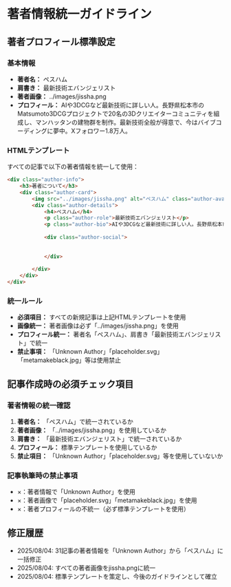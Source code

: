 # 著者情報統一ガイドライン

## 著者プロフィール標準設定

### 基本情報
- **著者名：** ペスハム
- **肩書き：** 最新技術エバンジェリスト
- **著者画像：** ../images/jissha.png
- **プロフィール：** AIや3DCGなど最新技術に詳しい人。長野県松本市のMatsumoto3DCGプロジェクトで20名の3Dクリエイターコミュニティを組成し、マンハッタンの建物群を制作。最新技術全般が得意で、今はバイブコーディングに夢中。Xフォロワー1.8万人。

### HTMLテンプレート
すべての記事で以下の著者情報を統一して使用：

```html
<div class="author-info">
    <h3>著者について</h3>
    <div class="author-card">
        <img src="../images/jissha.png" alt="ペスハム" class="author-avatar">
        <div class="author-details">
            <h4>ペスハム</h4>
            <p class="author-role">最新技術エバンジェリスト</p>
            <p class="author-bio">AIや3DCGなど最新技術に詳しい人。長野県松本市のMatsumoto3DCGプロジェクトで20名の3Dクリエイターコミュニティを組成し、マンハッタンの建物群を制作。最新技術全般が得意で、今はバイブコーディングに夢中。Xフォロワー1.8万人。</p>
            
            <div class="author-social">
                
                
            </div>
            
        </div>
    </div>
</div>
```

### 統一ルール
- **必須項目：** すべての新規記事は上記HTMLテンプレートを使用
- **画像統一：** 著者画像は必ず「../images/jissha.png」を使用
- **プロフィール統一：** 著者名「ペスハム」、肩書き「最新技術エバンジェリスト」で統一
- **禁止事項：** 「Unknown Author」「placeholder.svg」「metamakeblack.jpg」等は使用禁止

## 記事作成時の必須チェック項目

### 著者情報の統一確認
1. **著者名：** 「ペスハム」で統一されているか
2. **著者画像：** 「../images/jissha.png」を使用しているか
3. **肩書き：** 「最新技術エバンジェリスト」で統一されているか
4. **プロフィール：** 標準テンプレートを使用しているか
5. **禁止項目：** 「Unknown Author」「placeholder.svg」等を使用していないか

### 記事執筆時の禁止事項
- ×：著者情報で「Unknown Author」を使用
- ×：著者画像で「placeholder.svg」「metamakeblack.jpg」を使用  
- ×：著者プロフィールの不統一（必ず標準テンプレートを使用）

## 修正履歴
- 2025/08/04: 31記事の著者情報を「Unknown Author」から「ペスハム」に一括修正
- 2025/08/04: すべての著者画像をjissha.pngに統一
- 2025/08/04: 標準テンプレートを策定し、今後のガイドラインとして確立